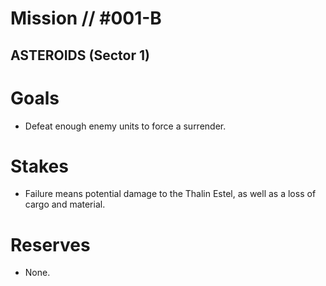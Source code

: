 # Mission // #001-B
## ASTEROIDS (Sector 1)

# Goals
- Defeat enough enemy units to force a surrender.

# Stakes
- Failure means potential damage to the Thalin Estel, as well as a loss of cargo and material.

# Reserves
- None.